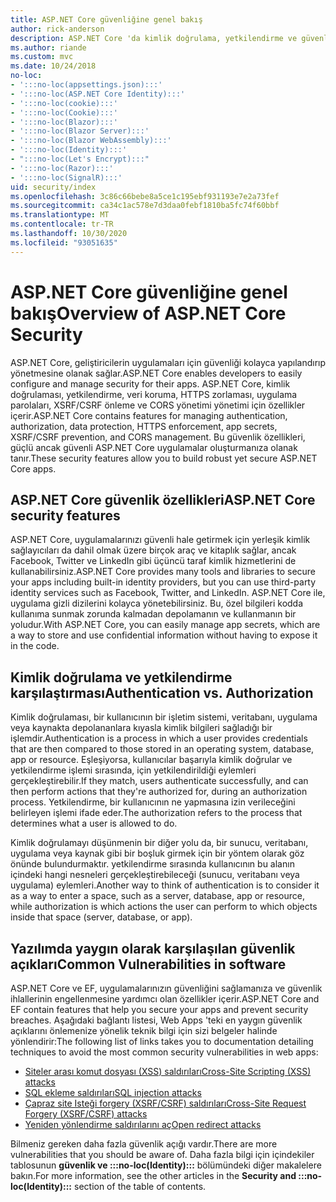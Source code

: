 ```yaml
---
title: ASP.NET Core güvenliğine genel bakış
author: rick-anderson
description: ASP.NET Core 'da kimlik doğrulama, yetkilendirme ve güvenlik temelleri hakkında bilgi edinin.
ms.author: riande
ms.custom: mvc
ms.date: 10/24/2018
no-loc:
- ':::no-loc(appsettings.json):::'
- ':::no-loc(ASP.NET Core Identity):::'
- ':::no-loc(cookie):::'
- ':::no-loc(Cookie):::'
- ':::no-loc(Blazor):::'
- ':::no-loc(Blazor Server):::'
- ':::no-loc(Blazor WebAssembly):::'
- ':::no-loc(Identity):::'
- ":::no-loc(Let's Encrypt):::"
- ':::no-loc(Razor):::'
- ':::no-loc(SignalR):::'
uid: security/index
ms.openlocfilehash: 3c86c66bebe8a5ce1c195ebf931193e7e2a73fef
ms.sourcegitcommit: ca34c1ac578e7d3daa0febf1810ba5fc74f60bbf
ms.translationtype: MT
ms.contentlocale: tr-TR
ms.lasthandoff: 10/30/2020
ms.locfileid: "93051635"
---
```

# <a name="overview-of-aspnet-core-security"></a><span data-ttu-id="ac30a-103">ASP.NET Core güvenliğine genel bakış</span><span class="sxs-lookup"><span data-stu-id="ac30a-103">Overview of ASP.NET Core Security</span></span>

<span data-ttu-id="ac30a-104">ASP.NET Core, geliştiricilerin uygulamaları için güvenliği kolayca yapılandırıp yönetmesine olanak sağlar.</span><span class="sxs-lookup"><span data-stu-id="ac30a-104">ASP.NET Core enables developers to easily configure and manage security for their apps.</span></span> <span data-ttu-id="ac30a-105">ASP.NET Core, kimlik doğrulaması, yetkilendirme, veri koruma, HTTPS zorlaması, uygulama parolaları, XSRF/CSRF önleme ve CORS yönetimi yönetimi için özellikler içerir.</span><span class="sxs-lookup"><span data-stu-id="ac30a-105">ASP.NET Core contains features for managing authentication, authorization, data protection, HTTPS enforcement, app secrets, XSRF/CSRF prevention, and CORS management.</span></span> <span data-ttu-id="ac30a-106">Bu güvenlik özellikleri, güçlü ancak güvenli ASP.NET Core uygulamalar oluşturmanıza olanak tanır.</span><span class="sxs-lookup"><span data-stu-id="ac30a-106">These security features allow you to build robust yet secure ASP.NET Core apps.</span></span>

## <a name="aspnet-core-security-features"></a><span data-ttu-id="ac30a-107">ASP.NET Core güvenlik özellikleri</span><span class="sxs-lookup"><span data-stu-id="ac30a-107">ASP.NET Core security features</span></span>

<span data-ttu-id="ac30a-108">ASP.NET Core, uygulamalarınızı güvenli hale getirmek için yerleşik kimlik sağlayıcıları da dahil olmak üzere birçok araç ve kitaplık sağlar, ancak Facebook, Twitter ve LinkedIn gibi üçüncü taraf kimlik hizmetlerini de kullanabilirsiniz.</span><span class="sxs-lookup"><span data-stu-id="ac30a-108">ASP.NET Core provides many tools and libraries to secure your apps including built-in identity providers, but you can use third-party identity services such as Facebook, Twitter, and LinkedIn.</span></span> <span data-ttu-id="ac30a-109">ASP.NET Core ile, uygulama gizli dizilerini kolayca yönetebilirsiniz. Bu, özel bilgileri kodda kullanıma sunmak zorunda kalmadan depolamanın ve kullanmanın bir yoludur.</span><span class="sxs-lookup"><span data-stu-id="ac30a-109">With ASP.NET Core, you can easily manage app secrets, which are a way to store and use confidential information without having to expose it in the code.</span></span>

## <a name="authentication-vs-authorization"></a><span data-ttu-id="ac30a-110">Kimlik doğrulama ve yetkilendirme karşılaştırması</span><span class="sxs-lookup"><span data-stu-id="ac30a-110">Authentication vs. Authorization</span></span>

<span data-ttu-id="ac30a-111">Kimlik doğrulaması, bir kullanıcının bir işletim sistemi, veritabanı, uygulama veya kaynakta depolananlara kıyasla kimlik bilgileri sağladığı bir işlemdir.</span><span class="sxs-lookup"><span data-stu-id="ac30a-111">Authentication is a process in which a user provides credentials that are then compared to those stored in an operating system, database, app or resource.</span></span> <span data-ttu-id="ac30a-112">Eşleşiyorsa, kullanıcılar başarıyla kimlik doğrular ve yetkilendirme işlemi sırasında, için yetkilendirildiği eylemleri gerçekleştirebilir.</span><span class="sxs-lookup"><span data-stu-id="ac30a-112">If they match, users authenticate successfully, and can then perform actions that they're authorized for, during an authorization process.</span></span> <span data-ttu-id="ac30a-113">Yetkilendirme, bir kullanıcının ne yapmasına izin verileceğini belirleyen işlemi ifade eder.</span><span class="sxs-lookup"><span data-stu-id="ac30a-113">The authorization refers to the process that determines what a user is allowed to do.</span></span>

<span data-ttu-id="ac30a-114">Kimlik doğrulamayı düşünmenin bir diğer yolu da, bir sunucu, veritabanı, uygulama veya kaynak gibi bir boşluk girmek için bir yöntem olarak göz önünde bulundurmaktır. yetkilendirme sırasında kullanıcının bu alanın içindeki hangi nesneleri gerçekleştirebileceği (sunucu, veritabanı veya uygulama) eylemleri.</span><span class="sxs-lookup"><span data-stu-id="ac30a-114">Another way to think of authentication is to consider it as a way to enter a space, such as a server, database, app or resource, while authorization is which actions the user can perform to which objects inside that space (server, database, or app).</span></span>

## <a name="common-vulnerabilities-in-software"></a><span data-ttu-id="ac30a-115">Yazılımda yaygın olarak karşılaşılan güvenlik açıkları</span><span class="sxs-lookup"><span data-stu-id="ac30a-115">Common Vulnerabilities in software</span></span>

<span data-ttu-id="ac30a-116">ASP.NET Core ve EF, uygulamalarınızın güvenliğini sağlamanıza ve güvenlik ihlallerinin engellenmesine yardımcı olan özellikler içerir.</span><span class="sxs-lookup"><span data-stu-id="ac30a-116">ASP.NET Core and EF contain features that help you secure your apps and prevent security breaches.</span></span> <span data-ttu-id="ac30a-117">Aşağıdaki bağlantı listesi, Web Apps 'teki en yaygın güvenlik açıklarını önlemenize yönelik teknik bilgi için sizi belgeler halinde yönlendirir:</span><span class="sxs-lookup"><span data-stu-id="ac30a-117">The following list of links takes you to documentation detailing techniques to avoid the most common security vulnerabilities in web apps:</span></span>

* [<span data-ttu-id="ac30a-118">Siteler arası komut dosyası (XSS) saldırıları</span><span class="sxs-lookup"><span data-stu-id="ac30a-118">Cross-Site Scripting (XSS) attacks</span></span>](xref:security/cross-site-scripting)
* [<span data-ttu-id="ac30a-119">SQL ekleme saldırıları</span><span class="sxs-lookup"><span data-stu-id="ac30a-119">SQL injection attacks</span></span>](/ef/core/querying/raw-sql)
* [<span data-ttu-id="ac30a-120">Çapraz site Isteği forgery (XSRF/CSRF) saldırıları</span><span class="sxs-lookup"><span data-stu-id="ac30a-120">Cross-Site Request Forgery (XSRF/CSRF) attacks</span></span>](xref:security/anti-request-forgery)
* [<span data-ttu-id="ac30a-121">Yeniden yönlendirme saldırılarını aç</span><span class="sxs-lookup"><span data-stu-id="ac30a-121">Open redirect attacks</span></span>](xref:security/preventing-open-redirects)

<span data-ttu-id="ac30a-122">Bilmeniz gereken daha fazla güvenlik açığı vardır.</span><span class="sxs-lookup"><span data-stu-id="ac30a-122">There are more vulnerabilities that you should be aware of.</span></span> <span data-ttu-id="ac30a-123">Daha fazla bilgi için içindekiler tablosunun **güvenlik ve :::no-loc(Identity):::** bölümündeki diğer makalelere bakın.</span><span class="sxs-lookup"><span data-stu-id="ac30a-123">For more information, see the other articles in the **Security and :::no-loc(Identity):::** section of the table of contents.</span></span>
